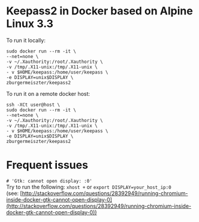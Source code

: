# Keepass2 in Docker based on Alpine Linux 3.3 #

To run it locally:  
```
sudo docker run --rm -it \
--net=none \
-v ~/.Xauthority:/root/.Xauthority \
-v /tmp/.X11-unix:/tmp/.X11-unix \
- v $HOME/keepass:/home/user/keepass \
-e DISPLAY=unix$DISPLAY \
zburgermeiszter/keepass2
```

To run it on a remote docker host:  
```
ssh -XCt user@host \
sudo docker run --rm -it \
--net=none \
-v ~/.Xauthority:/root/.Xauthority \
-v /tmp/.X11-unix:/tmp/.X11-unix \
- v $HOME/keepass:/home/user/keepass \
-e DISPLAY=unix$DISPLAY \
zburgermeiszter/keepass2
```

# Frequent issues #
`# 'Gtk: cannot open display: :0'`  
Try to run the following: `xhost +` or `export DISPLAY=your_host_ip:0`  
(see: [http://stackoverflow.com/questions/28392949/running-chromium-inside-docker-gtk-cannot-open-display-0](http://stackoverflow.com/questions/28392949/running-chromium-inside-docker-gtk-cannot-open-display-0))

